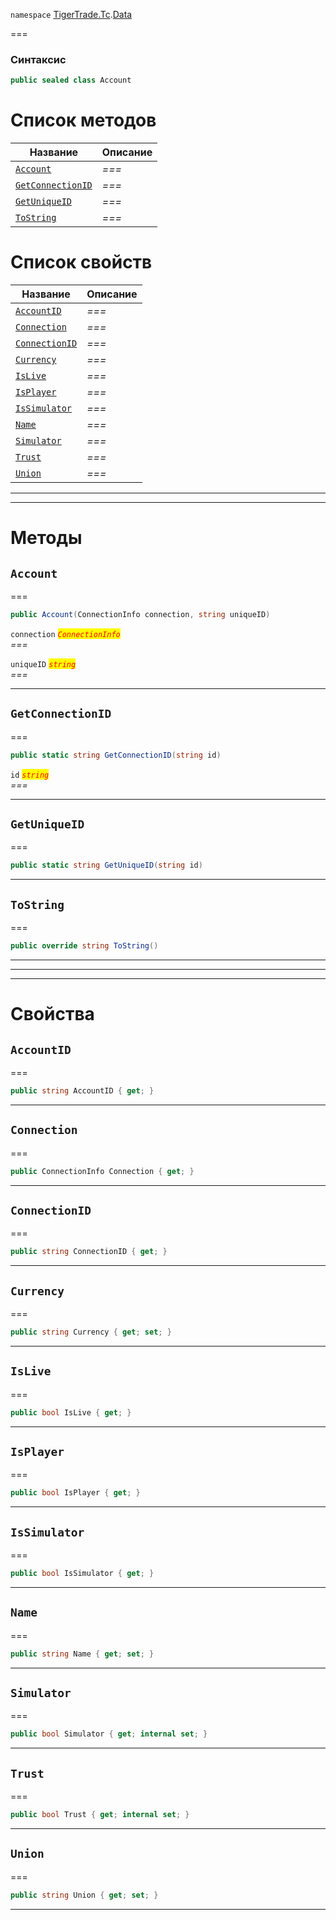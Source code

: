 
`namespace` [TigerTrade.Tc](../../TigerTrade.Tc.md).[Data](../../TigerTrade.Tc/Data.md)


===

### Синтаксис
```csharp
public sealed class Account
```


# Список методов
| Название | Описание |
| --- | --- |
| [`Account`](#method-account) | *===* |
| [`GetConnectionID`](#method-getconnectionid) | *===* |
| [`GetUniqueID`](#method-getuniqueid) | *===* |
| [`ToString`](#method-tostring) | *===* |

# Список свойств
| Название | Описание |
| --- | --- |
| [`AccountID`](#property-accountid) | *===* |
| [`Connection`](#property-connection) | *===* |
| [`ConnectionID`](#property-connectionid) | *===* |
| [`Currency`](#property-currency) | *===* |
| [`IsLive`](#property-islive) | *===* |
| [`IsPlayer`](#property-isplayer) | *===* |
| [`IsSimulator`](#property-issimulator) | *===* |
| [`Name`](#property-name) | *===* |
| [`Simulator`](#property-simulator) | *===* |
| [`Trust`](#property-trust) | *===* |
| [`Union`](#property-union) | *===* |





***  
***  
# Методы

## `Account`<a href="method-account" id="method-account"></a>
===
```csharp
public Account(ConnectionInfo connection, string uniqueID)
```

`connection` <mark style="color:red;">*`ConnectionInfo`*</mark>  
 *===*  

`uniqueID` <mark style="color:red;">*`string`*</mark>  
 *===*  


***  

## `GetConnectionID`<a href="method-getconnectionid" id="method-getconnectionid"></a>
===
```csharp
public static string GetConnectionID(string id)
```
`id` <mark style="color:red;">*`string`*</mark>  
 *===*  


***  

## `GetUniqueID`<a href="method-getuniqueid" id="method-getuniqueid"></a>
===
```csharp
public static string GetUniqueID(string id)
```

***  

## `ToString`<a href="method-tostring" id="method-tostring"></a>
===
```csharp
public override string ToString()
```

***  
***  
 ***  
# Свойства

## `AccountID`<a href="property-accountid" id="property-accountid"></a>
===
```csharp
public string AccountID { get; }
```  
***

## `Connection`<a href="property-connection" id="property-connection"></a>
===
```csharp
public ConnectionInfo Connection { get; }
```  
***

## `ConnectionID`<a href="property-connectionid" id="property-connectionid"></a>
===
```csharp
public string ConnectionID { get; }
```  
***

## `Currency`<a href="property-currency" id="property-currency"></a>
===
```csharp
public string Currency { get; set; }
```  
***

## `IsLive`<a href="property-islive" id="property-islive"></a>
===
```csharp
public bool IsLive { get; }
```  
***

## `IsPlayer`<a href="property-isplayer" id="property-isplayer"></a>
===
```csharp
public bool IsPlayer { get; }
```  
***

## `IsSimulator`<a href="property-issimulator" id="property-issimulator"></a>
===
```csharp
public bool IsSimulator { get; }
```  
***

## `Name`<a href="property-name" id="property-name"></a>
===
```csharp
public string Name { get; set; }
```  
***

## `Simulator`<a href="property-simulator" id="property-simulator"></a>
===
```csharp
public bool Simulator { get; internal set; }
```  
***

## `Trust`<a href="property-trust" id="property-trust"></a>
===
```csharp
public bool Trust { get; internal set; }
```  
***

## `Union`<a href="property-union" id="property-union"></a>
===
```csharp
public string Union { get; set; }
```  
***

